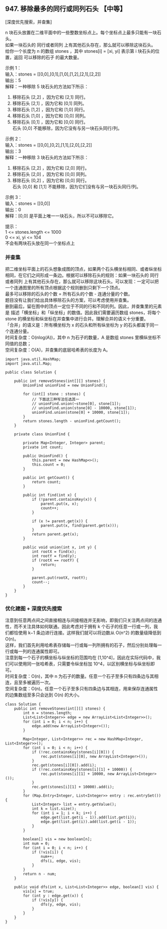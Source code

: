 ## 947. 移除最多的同行或同列石头 【中等】      
[深度优先搜索，并查集]     

n 块石头放置在二维平面中的一些整数坐标点上。每个坐标点上最多只能有一块石头。      
如果一块石头的 同行或者同列 上有其他石头存在，那么就可以移除这块石头。             
给你一个长度为 n 的数组 stones ，其中 stones[i] = [xi, yi] 表示第 i 块石头的位置，返回 可以移除的石子 的最大数量。            

示例 1：     
输入：stones = [[0,0],[0,1],[1,0],[1,2],[2,1],[2,2]]    
输出：5     
解释：一种移除 5 块石头的方法如下所示：    
1. 移除石头 [2,2] ，因为它和 [2,1] 同行。   
2. 移除石头 [2,1] ，因为它和 [0,1] 同列。     
3. 移除石头 [1,2] ，因为它和 [1,0] 同行。    
4. 移除石头 [1,0] ，因为它和 [0,0] 同列。    
5. 移除石头 [0,1] ，因为它和 [0,0] 同行。    
石头 [0,0] 不能移除，因为它没有与另一块石头同行/列。     

示例 2：    
输入：stones = [[0,0],[0,2],[1,1],[2,0],[2,2]]    
输出：3    
解释：一种移除 3 块石头的方法如下所示：   
1. 移除石头 [2,2] ，因为它和 [2,0] 同行。    
2. 移除石头 [2,0] ，因为它和 [0,0] 同列。    
3. 移除石头 [0,2] ，因为它和 [0,0] 同行。    
石头 [0,0] 和 [1,1] 不能移除，因为它们没有与另一块石头同行/列。    

示例 3：   
输入：stones = [[0,0]]   
输出：0    
解释：[0,0] 是平面上唯一一块石头，所以不可以移除它。    

提示：    
1 <= stones.length <= 1000    
0 <= xi, yi <= 104    
不会有两块石头放在同一个坐标点上    

### 并查集     
把二维坐标平面上的石头想象成图的顶点，如果两个石头横坐标相同、或者纵坐标相同，在它们之间形成一条边。根据可以移除石头的规则：如果一块石头的 同行或者同列 上有其他石头存在，那么就可以移除这块石头。可以发现：一定可以把一个连通图里的所有顶点根据这个规则删到只剩下一个顶点。      
最多可以移除的石头的个数 = 所有石头的个数 - 连通分量的个数。     
题目没有让我们给出具体移除石头的方案，可以考虑使用并查集。    
删到最后，留在图中的顶点一定位于不同的行和不同的列。因此，并查集里的元素是 描述「横坐标」和「纵坐标」的数值。因此我们需要遍历数组 stones，将每个 stone 的横坐标和纵坐标在并查集中进行合并。理解合并的语义十分重要。    
「合并」的语义是：所有横坐标为 x 的石头和所有纵坐标为 y 的石头都属于同一个连通分量。       
时间复杂度：O(nlog(A))，其中 n 为石子的数量，A 是数组 stones 里横纵坐标不同值的总数；            
空间复杂度：O(A)，并查集的底层哈希表的长度为 A。               
```
import java.util.HashMap;
import java.util.Map;

public class Solution {

    public int removeStones(int[][] stones) {
        UnionFind unionFind = new UnionFind();

        for (int[] stone : stones) {
            // 下面这三种写法任选其一
            // unionFind.union(~stone[0], stone[1]);
            // unionFind.union(stone[0] - 10000, stone[1]);
            unionFind.union(stone[0] + 10000, stone[1]);
        }
        return stones.length - unionFind.getCount();
    }

    private class UnionFind {

        private Map<Integer, Integer> parent;
        private int count;

        public UnionFind() {
            this.parent = new HashMap<>();
            this.count = 0;
        }

        public int getCount() {
            return count;
        }

        public int find(int x) {
            if (!parent.containsKey(x)) {
                parent.put(x, x);
                count++;
            }

            if (x != parent.get(x)) {
                parent.put(x, find(parent.get(x)));
            }
            return parent.get(x);
        }

        public void union(int x, int y) {
            int rootX = find(x);
            int rootY = find(y);
            if (rootX == rootY) {
                return;
            }

            parent.put(rootX, rootY);
            count--;
        }
    }
}
```

### 优化建图 + 深度优先搜索
注意到任意两点间之间直接相连与间接相连并无影响，即我们只关注两点间的连通性，而不关注具体如何联通。因此考虑对于拥有 k 个石子的任意一行或一列，我们都恰使用 k−1 条边进行连接。这样我们就可以将边数从 O(n^2) 的数量级降低到 O(n)。     
这样，我们首先利用哈希表存储每一行或每一列所拥有的石子，然后分别处理每一行或每一列的连通属性即可。       
注意到每一个石子的横坐标与纵坐标的范围均在 [1,10^4]，因此在实际代码中，我们可以使用同一张哈希表，只需要令纵坐标加 10^4，以区别横坐标与纵坐标即可。       
时间复杂度：O(n)，其中 n 为石子的数量。任意一个石子至多只有四条边与其相连，且至多被遍历一次。         
空间复杂度：O(n)。任意一个石子至多只有四条边与其相连，用来保存连通属性的边集数组至多只会达到 O(n) 的大小。               
```
class Solution {
    public int removeStones(int[][] stones) {
        int n = stones.length;
        List<List<Integer>> edge = new ArrayList<List<Integer>>();
        for (int i = 0; i < n; i++) {
            edge.add(new ArrayList<Integer>());
        }

        Map<Integer, List<Integer>> rec = new HashMap<Integer, List<Integer>>();
        for (int i = 0; i < n; i++) {
            if (!rec.containsKey(stones[i][0])) {
                rec.put(stones[i][0], new ArrayList<Integer>());
            }
            rec.get(stones[i][0]).add(i);
            if (!rec.containsKey(stones[i][1] + 10000)) {
                rec.put(stones[i][1] + 10000, new ArrayList<Integer>());
            }
            rec.get(stones[i][1] + 10000).add(i);
        }
        for (Map.Entry<Integer, List<Integer>> entry : rec.entrySet()) {
            List<Integer> list = entry.getValue();
            int k = list.size();
            for (int i = 1; i < k; i++) {
                edge.get(list.get(i - 1)).add(list.get(i));
                edge.get(list.get(i)).add(list.get(i - 1));
            }
        }

        boolean[] vis = new boolean[n];
        int num = 0;
        for (int i = 0; i < n; i++) {
            if (!vis[i]) {
                num++;
                dfs(i, edge, vis);
            }
        }
        return n - num;
    }

    public void dfs(int x, List<List<Integer>> edge, boolean[] vis) {
        vis[x] = true;
        for (int y : edge.get(x)) {
            if (!vis[y]) {
                dfs(y, edge, vis);
            }
        }
    }
}
```








































